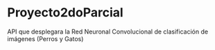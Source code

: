 # Proyecto2doParcial
API que desplegara la Red Neuronal Convolucional de clasificación de imágenes (Perros y Gatos) 

